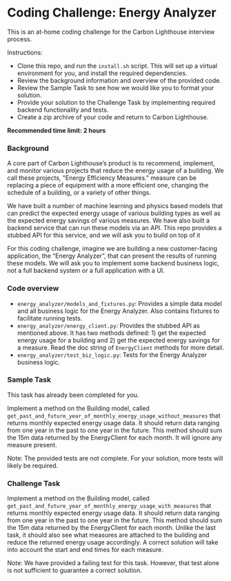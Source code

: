 # Coding Challenge: Energy Analyzer

This is an at-home coding challenge for the Carbon Lighthouse interview process.

Instructions:
* Clone this repo, and run the `install.sh` script. This will set up a virtual environment for you, and install the required dependencies. 
* Review the background information and overview of the provided code.
* Review the Sample Task to see how we would like you to format your solution.
* Provide your solution to the Challenge Task by implementing required backend functionality and tests.
* Create a zip archive of your code and return to Carbon Lighthouse.

**Recommended time limit: 2 hours**

### Background

A core part of Carbon Lighthouse’s product is to recommend, implement, and monitor various projects that reduce the energy usage of a building. We call these projects, "Energy Efficiency Measures." measure can be replacing a piece of equipment with a more efficient one, changing the schedule of a building, or a variety of other things.

We have built a number of machine learning and physics based models that can predict the expected energy usage of various building types as well as the expected energy savings of various measures. We have also built a backend service that can run these models via an API. This repo provides a stubbed API for this service, and we will ask you to build on top of it

For this coding challenge, imagine we are building a new customer-facing application, the “Energy Analyzer”, that can present the results of running these models. We will ask you to implement some backend business logic, not a full backend system or a full application with a UI.

### Code overview

* `energy_analyzer/models_and_fixtures.py`: Provides a simple data model and all business logic for the Energy Analyzer. Also contains fixtures to facilitate running tests.
* `energy_analyzer/energy_client.py`: Provides the stubbed API as mentioned above. It has two methods defined: 1) get the expected energy usage for a building and 2) get the expected energy savings for a measure. Read the doc string of `EnergyClient` methods for more detail.
* `energy_analyzer/test_biz_logic.py`: Tests for the Energy Analyzer business logic.

### Sample Task

This task has already been completed for you.

Implement a method on the Building model, called `get_past_and_future_year_of_monthly_energy_usage_without_measures` that returns monthly expected energy usage data. It should return data ranging from one year in the past to one year in the future. This method should sum the 15m data returned by the EnergyClient for each month. It will ignore any measure present.

Note: The provided tests are not complete. For your solution, more tests will likely be required.

### Challenge Task

Implement a method on the Building model, called `get_past_and_future_year_of_monthly_energy_usage_with_measures` that returns monthly expected energy usage data. It should return data ranging from one year in the past to one year in the future. This method should sum the 15m data returned by the EnergyClient for each month. Unlike the last task, it should also see what measures are attached to the building and reduce the returned energy usage accordingly. A correct solution will take into account the start and end times for each measure.

Note: We have provided a failing test for this task. However, that test alone is not sufficient to guarantee a correct solution.
